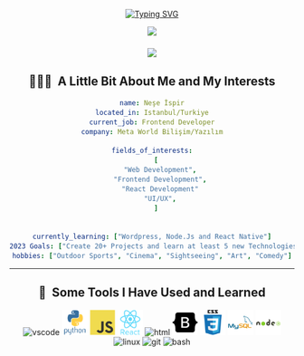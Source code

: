 
<p align="center">
  <a href="https://git.io/typing-svg"><img src="https://readme-typing-svg.demolab.com?font=Roboto+Slab&weight=300&size=34&pause=1000&color=9577FF&center=true&width=435&lines=Hi%2C+i'm+Nese" alt="Typing SVG" /></a>
  <div align="center">
  <a href="https://www.linkedin.com/in/neseispir/">
  <img height="50" src="https://user-images.githubusercontent.com/46517096/166973395-19676cd8-f8ec-4abf-83ff-da8243505b82.png"/>
</a>
  <div/>
    <br/>
    <div align="center">
<img src="https://media.giphy.com/media/v1.Y2lkPTc5MGI3NjExYjk4ODJlNTNiYzE4ZjY3YTMxNjcyM2VmZTllNzI4OTY4ZjI2ZTQxOCZlcD12MV9pbnRlcm5hbF9naWZzX2dpZklkJmN0PWc/IcZhFmufozDCij3p22/giphy.gif" align="center" style="width: 80%"  />
</div>
</p>
<h2> 👨🏻‍💻 &nbsp;A Little Bit About Me and My Interests</h2>

```yaml
name: Neşe İspir
located_in: Istanbul/Turkiye
current_job: Frontend Developer
company: Meta World Bilişim/Yazılım

fields_of_interests:
  [
    "Web Development",
    "Frontend Development",
    "React Development"
    "UI/UX",
  ]


currently_learning: ["Wordpress, Node.Js and React Native"]
2023 Goals: ["Create 20+ Projects and learn at least 5 new Technologies."]
hobbies: ["Outdoor Sports", "Cinema", "Sightseeing", "Art", "Comedy"]
```
  ---  
  
<h2> 🚀 &nbsp;Some Tools I Have Used and Learned</h2>
<p align="center">
<img src="https://cdn.jsdelivr.net/gh/devicons/devicon/icons/vscode/vscode-original.svg" alt="vscode" width="45" height="45"/>
<img src="https://raw.githubusercontent.com/devicons/devicon/master/icons/python/python-original-wordmark.svg" alt="python" width="45" height="45" />
<img src="https://raw.githubusercontent.com/devicons/devicon/master/icons/javascript/javascript-original.svg" alt="javascript" width="45" height="45" />
<img src="https://raw.githubusercontent.com/devicons/devicon/master/icons/react/react-original-wordmark.svg" alt="react" width="45" height="45" />
<img src="https://cdn.jsdelivr.net/gh/devicons/devicon/icons/html5/html5-original.svg" alt="html" width="45" height="45"/>
<img src="https://raw.githubusercontent.com/devicons/devicon/master/icons/bootstrap/bootstrap-plain.svg" alt="bootstrap" width="45" height="45" />
<img src="https://raw.githubusercontent.com/devicons/devicon/master/icons/css3/css3-original-wordmark.svg" alt="css3" width="45" height="45" />
<img src="https://raw.githubusercontent.com/devicons/devicon/master/icons/mysql/mysql-original-wordmark.svg" alt="mysql" width="45" height="45" />
<img src="https://raw.githubusercontent.com/devicons/devicon/master/icons/nodejs/nodejs-original-wordmark.svg" alt="nodejs" width="45" height="45" />
<img src="https://cdn.jsdelivr.net/gh/devicons/devicon/icons/linux/linux-original.svg" alt="linux" width="45" height="45"/>       
<img src="https://cdn.jsdelivr.net/gh/devicons/devicon/icons/git/git-original.svg" alt="git" width="45" height="45"/>
<img src="https://cdn.jsdelivr.net/gh/devicons/devicon/icons/bash/bash-original.svg" alt="bash" width="45" height="45"/>
</p>


<br/>
 
